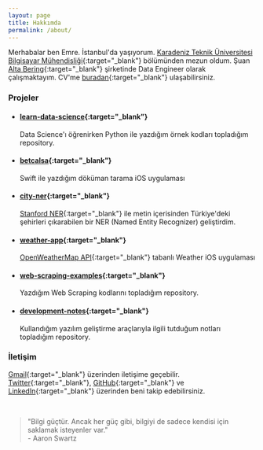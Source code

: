 ```yaml
---
layout: page
title: Hakkımda
permalink: /about/
---
```


<amp-img width="626" height="392" layout="responsive" src="/assets/images/anonymous-censored-mask.jpg"></amp-img>

Merhabalar ben Emre. İstanbul'da yaşıyorum. [Karadeniz Teknik Üniversitesi Bilgisayar Mühendisliği](http://www.ktu.edu.tr/bilgisayar){:target="\_blank"} bölümünden mezun oldum. Şuan [Alta Bering](https://www.linkedin.com/company/altabering/){:target="\_blank"} şirketinde Data Engineer olarak çalışmaktayım. CV'me [buradan](http://emredurukn.github.io/EmreDurukan-CV.pdf){:target="\_blank"} ulaşabilirsiniz.

### Projeler

- #### [learn-data-science](https://github.com/emredurukn/learn-data-science){:target="\_blank"}
   Data Science'ı öğrenirken Python ile yazdığım örnek kodları topladığım repository.

- #### [betcalsa](https://github.com/emredurukn/betcalsa){:target="\_blank"}
   Swift ile yazdığım döküman tarama iOS uygulaması

- #### [city-ner](https://github.com/emredurukn/city-ner){:target="\_blank"}
  [Stanford NER](https://nlp.stanford.edu/software/CRF-NER.html){:target="\_blank"} ile metin içerisinden Türkiye'deki şehirleri çıkarabilen bir NER (Named Entity Recognizer) geliştirdim.

- #### [weather-app](https://github.com/emredurukn/weather-app){:target="\_blank"}
  [OpenWeatherMap API](https://openweathermap.org/api){:target="\_blank"} tabanlı Weather iOS uygulaması

- #### [web-scraping-examples](https://github.com/emredurukn/web-scraping-examples){:target="\_blank"}
  Yazdığım Web Scraping kodlarını topladığım repository.

- #### [development-notes](https://github.com/emredurukn/development-notes){:target="\_blank"}
  Kullandığım yazılım geliştirme araçlarıyla ilgili tutduğum notları topladığım repository.

### İletişim

[Gmail](mailto:durukan.emre93@gmail.com){:target="\_blank"} üzerinden iletişime geçebilir. [Twitter](https://twitter.com/emredurukn){:target="\_blank"}, [GitHub](https://github.com/emredurukn){:target="\_blank"} ve [LinkedIn](https://www.linkedin.com/in/emredurukn/){:target="\_blank"} üzerinden beni takip edebilirsiniz.

<br>

> "Bilgi güçtür. Ancak her güç gibi, bilgiyi de sadece kendisi için saklamak isteyenler var." <br> - Aaron Swartz
